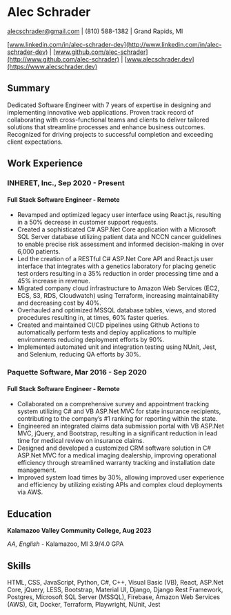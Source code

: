 # Alec Schrader

[alecschrader@gmail.com](mailto:alecschrader@gmail.com) | (810) 588-1382 | Grand Rapids, MI 

[www.linkedin.com/in/alec-schrader-dev](http://www.linkedin.com/in/alec-schrader-dev) |  [www.github.com/alec-schrader](http://www.github.com/alec-schrader) | [www.alecschrader.dev](https://www.alecschrader.dev) 

## Summary
Dedicated Software Engineer with 7 years of expertise in designing and implementing innovative web applications. Proven track record of collaborating with cross-functional teams and clients to deliver tailored solutions that streamline processes and enhance business outcomes. Recognized for driving projects to successful completion and exceeding client expectations.

## Work Experience
### INHERET, Inc., Sep 2020 - Present
#### Full Stack Software Engineer - Remote
- Revamped and optimized legacy user interface using React.js, resulting in a 50% decrease in customer support requests.
- Created a sophisticated C# ASP.Net Core application with a Microsoft SQL Server database utilizing patient data and NCCN cancer guidelines to enable precise risk assessment and informed decision-making in over 6,000 patients.
- Led the creation of a RESTful C# ASP.Net Core API and React.js user interface that integrates with a genetics laboratory for placing genetic test orders resulting in a 35% reduction in order processing time and a 45% increase in revenue.
- Migrated company cloud infrastructure to Amazon Web Services (EC2, ECS, S3, RDS, Cloudwatch) using Terraform, increasing maintainability and decreasing cost by 40%.
- Overhauled and optimized MSSQL database tables, views, and stored procedures resulting in, at times, 60% faster queries.
- Created and maintained CI/CD pipelines using Github Actions to automatically perform tests and deploy applications to multiple environments reducing deployment efforts by 90%.
- Implemented automated unit and integration testing using NUnit, Jest, and Selenium, reducing QA efforts by 30%.

### Paquette Software, Mar 2016 - Sep 2020
#### Full Stack Software Engineer - Remote
- Collaborated on a comprehensive survey and appointment tracking system utilizing C# and VB ASP.Net MVC for state insurance recipients, contributing to the company’s #1 ranking for reporting within the state.
- Engineered an integrated claims data submission portal with VB ASP.Net MVC, jQuery, and Bootstrap, resulting in a significant reduction in lead time for medical review on insurance claims.
- Designed and developed a customized CRM software solution in C# ASP.Net MVC for a medical imaging dealership, improving operational efficiency through streamlined warranty tracking and installation date management.
- Improved system load times by 30%, allowing improved user experience and efficiency by utilizing existing APIs and complex cloud deployments via AWS.

## Education
**Kalamazoo Valley Community College, Aug 2023**

_AA, English_ - Kalamazoo, MI
3.9/4.0 GPA

## Skills
HTML, CSS, JavaScript, Python, C#, C++, Visual Basic (VB), React, ASP.Net Core, jQuery, LESS, Bootstrap, Material UI, Django, Django Rest Framework, Postgres, Microsoft SQL Server (MSSQL), Firebase, Amazon Web Services (AWS), Git, Docker, Terraform, Playwright, NUnit, Jest
